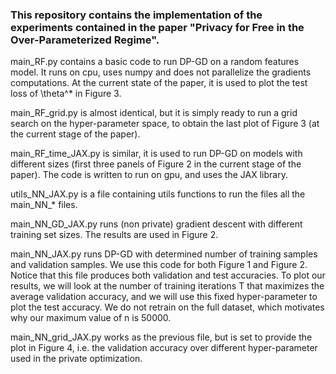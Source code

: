 ### This repository contains the implementation of the experiments contained in the paper "Privacy for Free in the Over-Parameterized Regime".

main_RF.py contains a basic code to run DP-GD on a random features model. It runs on cpu, uses numpy and does not parallelize the gradients computations. At the current state of the paper, it is used to plot the test loss of \theta^* in Figure 3.

main_RF_grid.py is almost identical, but it is simply ready to run a grid search on the hyper-parameter space, to obtain the last plot of Figure 3 (at the current stage of the paper).

main_RF_time_JAX.py is similar, it is used to run DP-GD on models with different sizes (first three panels of Figure 2 in the current stage of the paper). The code is written to run on gpu, and uses the JAX library.

utils_NN_JAX.py is a file containing utils functions to run the files all the main_NN_* files.

main_NN_GD_JAX.py runs (non private) gradient descent with different training set sizes. The results are used in Figure 2.

main_NN_JAX.py runs DP-GD with determined number of training samples and validation samples. We use this code for both Figure 1 and Figure 2. Notice that this file produces both validation and test accuracies. To plot our results, we will look at the number of training iterations T that maximizes the average validation accuracy, and we will use this fixed hyper-parameter to plot the test accuracy. We do not retrain on the full dataset, which motivates why our maximum value of n is 50000.

main_NN_grid_JAX.py works as the previous file, but is set to provide the plot in Figure 4, i.e. the validation accuracy over different hyper-parameter used in the private optimization.